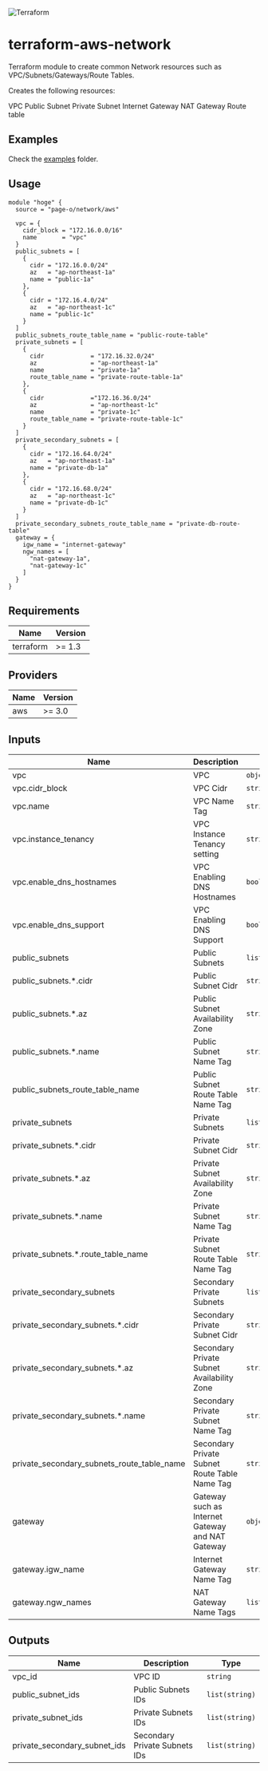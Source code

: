 ![Terraform](https://www.datocms-assets.com/2885/1620155113-brandhcterraformprimaryattributedcolor.svg)
# terraform-aws-network
Terraform module to create common Network resources such as VPC/Subnets/Gateways/Route Tables.

Creates the following resources:

VPC
Public Subnet
Private Subnet
Internet Gateway
NAT Gateway
Route table


## Examples

Check the [examples](/examples/) folder.

## Usage

```
module "hoge" {
  source = "page-o/network/aws"

  vpc = {
    cidr_block = "172.16.0.0/16"
    name       = "vpc"
  }
  public_subnets = [
    {
      cidr = "172.16.0.0/24"
      az   = "ap-northeast-1a"
      name = "public-1a"
    },
    {
      cidr = "172.16.4.0/24"
      az   = "ap-northeast-1c"
      name = "public-1c"
    }
  ]
  public_subnets_route_table_name = "public-route-table"
  private_subnets = [
    {
      cidr             = "172.16.32.0/24"
      az               = "ap-northeast-1a"
      name             = "private-1a"
      route_table_name = "private-route-table-1a"
    },
    {
      cidr             ="172.16.36.0/24"
      az               = "ap-northeast-1c"
      name             = "private-1c"
      route_table_name = "private-route-table-1c"
    }
  ]
  private_secondary_subnets = [
    {
      cidr = "172.16.64.0/24"
      az   = "ap-northeast-1a"
      name = "private-db-1a"
    },
    {
      cidr = "172.16.68.0/24"
      az   = "ap-northeast-1c"
      name = "private-db-1c"
    }
  ]
  private_secondary_subnets_route_table_name = "private-db-route-table"
  gateway = {
    igw_name = "internet-gateway"
    ngw_names = [
      "nat-gateway-1a",
      "nat-gateway-1c"
    ]
  }
}
```

## Requirements

| Name | Version |
|------|---------|
| terraform | >= 1.3 |

## Providers

| Name | Version |
|------|---------|
| aws | >= 3.0 |

## Inputs

| Name | Description | Type | Default | Required |
|------|-------------|------|---------|:--------:|
| vpc | VPC | `object` | - | yes |
| vpc.cidr_block | VPC Cidr | `string` | - | yes |
| vpc.name | VPC Name Tag | `string` | - | yes |
| vpc.instance_tenancy | VPC Instance Tenancy setting | `string` | `"default"`` | no |
| vpc.enable_dns_hostnames | VPC Enabling DNS Hostnames | `bool` | `true` | no |
| vpc.enable_dns_support | VPC Enabling DNS Support | `bool` | `true` | no |
| public_subnets | Public Subnets | `list(object)` | - | yes |
| public_subnets.*.cidr | Public Subnet Cidr | `string` | - | yes |
| public_subnets.*.az | Public Subnet Availability Zone | `string` | - | yes |
| public_subnets.*.name | Public Subnet Name Tag | `string` | - | yes |
| public_subnets_route_table_name | Public Subnet Route Table Name Tag | `string` | - | yes |
| private_subnets | Private Subnets | `list(object)` | - | yes |
| private_subnets.*.cidr | Private Subnet Cidr | `string` | - | yes |
| private_subnets.*.az | Private Subnet Availability Zone | `string` | - | yes |
| private_subnets.*.name | Private Subnet Name Tag | `string` | - | yes |
| private_subnets.*.route_table_name | Private Subnet Route Table Name Tag | `string` | - | yes |
| private_secondary_subnets | Secondary Private Subnets | `list(object)` | - | yes |
| private_secondary_subnets.*.cidr | Secondary Private Subnet Cidr | `string` | - | yes |
| private_secondary_subnets.*.az | Secondary Private Subnet Availability Zone | `string` | - | yes |
| private_secondary_subnets.*.name | Secondary Private Subnet Name Tag| `string` | - | yes |
| private_secondary_subnets_route_table_name | Secondary Private Subnet Route Table Name Tag | `string` | - | yes |
| gateway | Gateway such as Internet Gateway and NAT Gateway | `object` | - | yes |
| gateway.igw_name | Internet Gateway Name Tag| `string` | - | yes |
| gateway.ngw_names | NAT Gateway Name Tags | `list(string)` | - | yes |

## Outputs

| Name | Description | Type |
|------|-------------|------|
| vpc_id | VPC ID | `string` |
| public_subnet_ids | Public Subnets IDs | `list(string)` |
| private_subnet_ids | Private Subnets IDs | `list(string)` |
| private_secondary_subnet_ids | Secondary Private Subnets IDs | `list(string)` |
